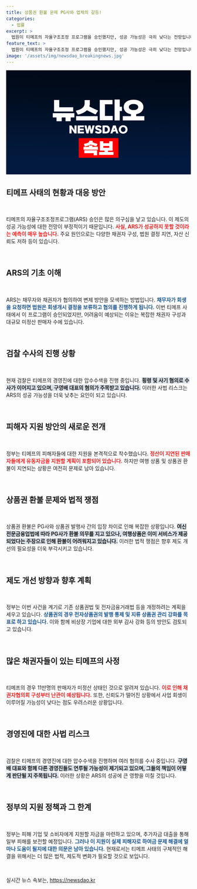 ```yaml
---
title: 상품권 환불 문제 PG사와 업체의 갈등!
categories:
  - 법률
excerpt: >
  법원이 티메프의 자율구조조정 프로그램을 승인했지만, 성공 가능성은 극히 낮다는 전망입니다. 검찰의 압수수색이 이어지며 횡령 및 사기 혐의로 대표이사들의 공범 여부도 쟁점으로 떠오르고 있습니다. 상품권 환불 문제는 여전히 미해결 상태입니다. 소비자 보호를 위한 제도 개선이 필요하다는 의견이 나오고 있습니다.
feature_text: >
  법원이 티메프의 자율구조조정 프로그램을 승인했지만, 성공 가능성은 극히 낮다는 전망입니다. 검찰의 압수수색이 이어지며 횡령 및 사기 혐의로 대표이사들의 공범 여부도 쟁점으로 떠오르고 있습니다. 상품권 환불 문제는 여전히 미해결 상태입니다. 소비자 보호를 위한 제도 개선이 필요하다는 의견이 나오고 있습니다.
image: '/assets/img/newsdao_breakingnews.jpg'
---
```


<p><img src="/assets/img/newsdao_breakingnews.jpg" alt="implanttips 속보" /></p>

<h2 data-ke-size="size26">티메프 사태의 현황과 대응 방안</h2>

<p data-ke-size="size16">&nbsp;</p>

<p>티메프의 자율구조조정프로그램(ARS) 승인은 많은 의구심을 낳고 있습니다. 이 제도의 성공 가능성에 대한 전망이 부정적이기 때문입니다. <b><span style="color: #ee2323;"> 사실, ARS가 성공하지 못할 것이라는 예측이 매우 높습니다.</span></b> 주요 원인으로는 다양한 채권자 구성, 법원 결정 지연, 자산 신뢰도 저하 등이 있습니다.</p>

<p data-ke-size="size16">&nbsp;</p>

<h2 data-ke-size="size26">ARS의 기초 이해</h2>

<p data-ke-size="size16">&nbsp;</p>

<p>ARS는 채무자와 채권자가 협의하여 변제 방안을 모색하는 방법입니다. <b><span style="color: #1a5490;">채무자가 회생을 요청하면 법원은 회생개시 결정을 보류하고 협의를 진행하게 됩니다.</span></b> 이번 티메프 사태에서 이 프로그램이 승인되었지만, 어려움이 예상되는 이유는 복잡한 채권자 구성과 대규모 미정산 판매자 수에 있습니다.</p>

<p data-ke-size="size16">&nbsp;</p>

<h2 data-ke-size="size26">검찰 수사의 진행 상황</h2>

<p data-ke-size="size16">&nbsp;</p>

<p>현재 검찰은 티메프의 경영진에 대한 압수수색을 진행 중입니다. <b><span style="background-color: #21538527;">횡령 및 사기 혐의로 수사가 이어지고 있으며, 구영배 대표의 혐의가 주목받고 있습니다.</span></b> 이러한 사법 리스크는 ARS의 성공 가능성을 더욱 낮추는 요인이 되고 있습니다.</p>

<p data-ke-size="size16">&nbsp;</p>

<h2 data-ke-size="size26">피해자 지원 방안의 새로운 전개</h2>

<p data-ke-size="size16">&nbsp;</p>

<p>정부는 티메프의 피해자들에 대한 지원을 본격적으로 착수했습니다. <b><span style="color: #ee2323;">정산이 지연된 판매자들에게 유동자금을 지원할 계획이 포함되어 있습니다.</span></b> 하지만 여행 상품 및 상품권 환불이 지연되는 상황은 여전히 문제로 남아 있습니다.</p>

<p data-ke-size="size16">&nbsp;</p>

<h2 data-ke-size="size26">상품권 환불 문제와 법적 쟁점</h2>

<p data-ke-size="size16">&nbsp;</p>

<p>상품권 환불은 PG사와 상품권 발행사 간의 입장 차이로 인해 복잡한 상황입니다. <b><span style="background-color: #21538527;">여신전문금융업법에 따라 PG사가 환불 의무를 지고 있으나, 여행상품은 이미 서비스가 제공되었다는 주장으로 인해 환불이 어려워지고 있습니다.</span></b> 이러한 법적 쟁점은 향후 제도 개선의 필요성을 더욱 부각시키고 있습니다.</p>

<p data-ke-size="size16">&nbsp;</p>

<h2 data-ke-size="size26">제도 개선 방향과 향후 계획</h2>

<p data-ke-size="size16">&nbsp;</p>

<p>정부는 이번 사건을 계기로 기존 상품권법 및 전자금융거래법 등을 개정하려는 계획을 세우고 있습니다. <b><span style="color: #1a5490;">상품권의 경우 전자상품권의 발행 통제 및 지류 상품권 관리 강화를 목표로 하고 있습니다.</span></b> 이와 함께 비상장 기업에 대한 외부 감사 강화 등의 방안도 검토되고 있습니다.</p>

<p data-ke-size="size16">&nbsp;</p>

<h2 data-ke-size="size26">많은 채권자들이 있는 티메프의 사정</h2>

<p data-ke-size="size16">&nbsp;</p>

<p>티메프의 경우 11만명의 판매자가 미정산 상태인 것으로 알려져 있습니다. <b><span style="color: #ee2323;">이로 인해 채권자협의회 구성부터 난관이 예상됩니다.</span></b> 또한, 신뢰도가 떨어진 상황에서 사업 회생이 이루어질 가능성이 낮다는 점도 우려스러운 상황입니다.</p>

<p data-ke-size="size16">&nbsp;</p>

<h2 data-ke-size="size26">경영진에 대한 사법 리스크</h2>

<p data-ke-size="size16">&nbsp;</p>

<p>검찰은 티메프의 경영진에 대한 압수수색을 진행하며 여러 혐의를 수사 중입니다. <b><span style="background-color: #21538527;">구영배 대표와 함께 다른 경영진들도 연루될 가능성이 제기되고 있으며, 그들의 책임이 어떻게 판단될 지 주목됩니다.</span></b> 이러한 상황은 ARS의 성공에 큰 영향을 미칠 것입니다.</p>

<p data-ke-size="size16">&nbsp;</p>

<h2 data-ke-size="size26">정부의 지원 정책과 그 한계</h2>

<p data-ke-size="size16">&nbsp;</p>

<p>정부는 피해 기업 및 소비자에게 지원할 자금을 마련하고 있으며, 추가자금 대출을 통해 일부 피해를 보전할 예정입니다. <b><span style="color: #1a5490;">그러나 이 지원이 실제 피해자로 하여금 문제 해결에 얼마나 도움이 될지에 대한 의문은 남아 있습니다.</span></b> 현재로서는 티메프 사태의 구체적인 해결을 위해서는 더 많은 법적, 제도적 변화가 필요할 것으로 보입니다.</p>

<p data-ke-size="size16">&nbsp;</p>
실시간 뉴스 속보는, <a href="https://newsdao.kr" rel="dofollow">https://newsdao.kr</a>


